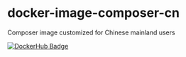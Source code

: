 # docker-image-composer-cn
Composer image customized for Chinese mainland users

[![DockerHub Badge](http://dockeri.co/image/wbswjc/composer-cn)](https://hub.docker.com/r/wbswjc/composer-cn/)
